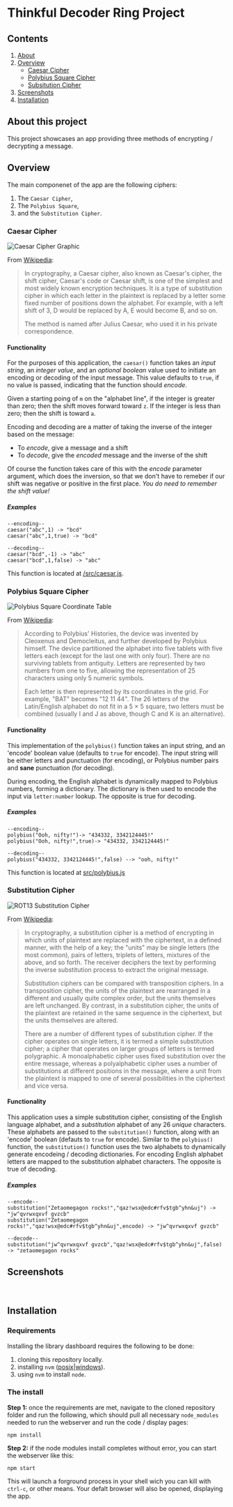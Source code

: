 # Thinkful Decoder Ring Project

## Contents
1. [About](https://github.com/zetaomegagon/thinkful-decoder-ring#about-this-project)
2. [Overview](https://github.com/zetaomegagon/thinkful-decoder-ring#overview)
	- [Caesar Cipher](https://github.com/zetaomegagon/thinkful-decoder-ring#caesar-cipher)
	- [Polybius Square Cipher](https://github.com/zetaomegagon/thinkful-decoder-ring#polybius-square-cipher)
	- [Subsitution Cipher](https://github.com/zetaomegagon/thinkful-decoder-ring#substitution-cipher)
3. [Screenshots](https://github.com/zetaomegagon/thinkful-decoder-ring#screenshots)
4. [Installation](https://github.com/zetaomegagon/thinkful-decoder-ring#installation)

## About this project

This project showcases an app providing three methods of encrypting / decrypting a message.

## Overview

The main componenet of the app are the following ciphers:
1. The `Caesar Cipher`,
2. The `Polybius Square`,
3. and the `Substitution Cipher`.

### Caesar Cipher
![Caesar Cipher Graphic](https://upload.wikimedia.org/wikipedia/commons/thumb/4/4a/Caesar_cipher_left_shift_of_3.svg/800px-Caesar_cipher_left_shift_of_3.svg.png)

From [Wikipedia](https://en.wikipedia.org/wiki/Caesar_cipher):

> In cryptography, a Caesar cipher, also known as Caesar's cipher, the shift cipher, Caesar's code or Caesar shift, is one of the simplest and most widely known encryption techniques. It is a type of substitution cipher in which each letter in the plaintext is replaced by a letter some fixed number of positions down the alphabet. For example, with a left shift of 3, D would be replaced by A, E would become B, and so on.
> 
> The method is named after Julius Caesar, who used it in his private correspondence.

#### Functionality
For the purposes of this application, the `caesar()` function takes an *input string*, an *integer value*, and an *optional boolean* value used to initiate an encoding or decoding of the input message. This value defaults to `true`, if no value is passed, indicating that the function should *encode*.

Given a starting poing of `m` on the "alphabet line", if the integer is greater than zero; then the shift moves forward toward `z`. If the integer is less than zero; then the shift is toward `a`.

Encoding and decoding are a matter of taking the inverse of the integer based on the message:
- To *encode*, give a message and a shift
- To *decode*, give the *encoded* message and the inverse of the shift

Of course the function takes care of this with the *encode* parameter argument, which does the inversion, so that we don't have to remeber if our shift was negative or positive in the first place. *You do need to remember the shift value!*

##### Examples
```
--encoding--
caesar("abc",1) -> "bcd"
caesar("abc",1,true) -> "bcd"

--decoding--
caesar("bcd",-1) -> "abc"
caesar("bcd",1,false) -> "abc"
```

This function is located at [/src/caesar.js](https://github.com/zetaomegagon/thinkful-decoder-ring/blob/main/src/caesar.js).

### Polybius Square Cipher
![Polybius Square Coordinate Table](https://1.bp.blogspot.com/-95Fb1cqkZpY/XUhlzx8Mx7I/AAAAAAAAwGs/qzcth0WN9zUNYvIKCE3abIH9S21icPHbACPcBGAYYCw/s1600/Polybius%2BSquare%2BCipher%2BKey.png)

From [Wikipedia](https://en.wikipedia.org/wiki/Polybius_square#Basic_form):

> According to Polybius' Histories, the device was invented by Cleoxenus and Democleitus, and further developed by Polybius himself. The device partitioned the alphabet into five tablets with five letters each (except for the last one with only four). There are no surviving tablets from antiquity. Letters are represented by two numbers from one to five, allowing the representation of 25 characters using only 5 numeric symbols.
> 
> Each letter is then represented by its coordinates in the grid. For example, "BAT" becomes "12 11 44". The 26 letters of the Latin/English alphabet do not fit in a 5 × 5 square, two letters must be combined (usually I and J as above, though C and K is an alternative).

#### Functionality
This implementation of the `polybius()` function takes an input string, and an 'encode' boolean value (defaults to `true` for encode). The input string will be either letters and punctuation (for encoding), or Polybius number pairs and **sane** punctuation (for decoding).

During encoding, the English alphabet is dynamically mapped to Polybius numbers, forming a dictionary. The dictionary is then used to encode the input via `letter:number` lookup. The opposite is true for decoding.

##### Examples
```
--encoding--
polybius("Ooh, nifty!")-> "434332, 3342124445!"
polybius("Ooh, nifty!",true)-> "434332, 3342124445!"

--decoding--
polybius("434332, 3342124445!",false) --> "ooh, nifty!"
```

This function is located at [src/polybius.js](https://github.com/zetaomegagon/thinkful-decoder-ring/blob/main/src/polybius.js)

### Substitution Cipher
![ROT13 Substitution Cipher](https://upload.wikimedia.org/wikipedia/commons/2/2a/ROT13.png)

From [Wikipedia](https://en.wikipedia.org/wiki/Substitution_cipher):

>In cryptography, a substitution cipher is a method of encrypting in which units of plaintext are replaced with the ciphertext, in a defined manner, with the help of a key; the "units" may be single letters (the most common), pairs of letters, triplets of letters, mixtures of the above, and so forth. The receiver deciphers the text by performing the inverse substitution process to extract the original message.
>
>Substitution ciphers can be compared with transposition ciphers. In a transposition cipher, the units of the plaintext are rearranged in a different and usually quite complex order, but the units themselves are left unchanged. By contrast, in a substitution cipher, the units of the plaintext are retained in the same sequence in the ciphertext, but the units themselves are altered.
>
>There are a number of different types of substitution cipher. If the cipher operates on single letters, it is termed a simple substitution cipher; a cipher that operates on larger groups of letters is termed polygraphic. A monoalphabetic cipher uses fixed substitution over the entire message, whereas a polyalphabetic cipher uses a number of substitutions at different positions in the message, where a unit from the plaintext is mapped to one of several possibilities in the ciphertext and vice versa.

#### Functionality
This application uses a simple substitution cipher, consisting of the English language alphabet, and a *substitution* alphabet of any 26 _unique_ characters. These alphabets are passed to the `substitution()` function, along with an 'encode' boolean (defauts to `true` for encode). Similar to the `polybius()` function, the `substitution()` function uses the two alphabets to dynamically generate encodeing / decoding dictionaries. For encoding English alphabet letters are mapped to the substitution alphabet characters. The opposite is true of decoding.

##### Examples
```
--encode--
substitution("Zetaomegagon rocks!","qaz!wsx@edc#rfv$tgb^yhn&uj") -> "jw^qvrwxqxvf gvzcb"
substitution("Zetaomegagon rocks!","qaz!wsx@edc#rfv$tgb^yhn&uj",encode) -> "jw^qvrwxqxvf gvzcb"

--decode--
substitution("jw^qvrwxqxvf gvzcb","qaz!wsx@edc#rfv$tgb^yhn&uj",false) -> "zetaomegagon rocks"

```

## Screenshots
![]()
![]()
![]()

## Installation

### Requirements

Installing the library dashboard requires the following to be done:
1. cloning this repository locally.
2. installing `nvm` ([posix](https://github.com/Neilpang/nvm)|[windows](https://duckduckgo.com/?kae=d&kn=1&kak=-1&kaq=-1&kp=-2&kah=wt-wt&k5=1&kw=w&kax=-1&kau=-1&kaj=m&k1=-1&kav=1&ku=1&kao=-1&kap=-1&kk=-1&kl=us-en&kad=us-en&kg=p&kd=-1&kam=osm&q=installing+nvm+on+windows)).
3. using `nvm` to install `node`.

### The install

**Step 1:** once the requirements are met, navigate to the cloned repository folder and run the following, which should pull all necessary `node_modules` needed to run the webserver and run the code / display pages:

    npm install

**Step 2:** if the node modules install completes without error, you can start the webserver like this:

    npm start

This will launch a forground process in your shell wich you can kill with `ctrl-c`, or other means. Your defalt browser will also be opened, displaying the app.
